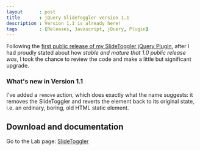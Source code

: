 ```yaml
---
layout      : post
title       : jQuery SlideToggler version 1.1
description : Version 1.1 is already here!
tags        : [Releases, Javascript, jQuery, Plugin]
---
```



Following the [first public release of my SlideToggler jQuery Plugin](/posts/jquery-slide-toggler-release/), after I had proudly stated about how *stable and mature that 1.0 public release was*, I took the chance to review the code and make a little but significant upgrade.


### What's new in Version 1.1

I've added a `remove` action, which does exactly what the name suggests: it removes the SlideToggler and reverts the element back to its original state, i.e. an ordinary, boring, old HTML static element.


## Download and documentation

Go to the Lab page: [SlideToggler](/labs/jquery-slide-toggler/)
